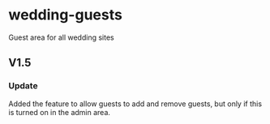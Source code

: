# wedding-guests
 Guest area for all wedding sites
 ## V1.5
 ### Update
 Added the feature to allow guests to add and remove guests, but only if this is turned on in the admin area.
